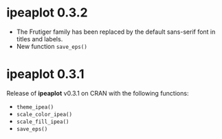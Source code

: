 # ipeaplot 0.3.2
  * The Frutiger family has been replaced by the default sans-serif font in titles and labels.
  * New function `save_eps()`

# ipeaplot 0.3.1

Release of **ipeaplot** v0.3.1 on CRAN with the following functions:

  * `theme_ipea()`
  * `scale_color_ipea()`
  * `scale_fill_ipea()`
  * `save_eps()`
  

